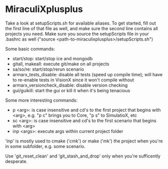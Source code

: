 # MiraculiXplusplus

Take a look at setupScripts.sh for available aliases.
To get started, fill out the first line of that file as well, and make sure the second line contains all projects you need.
Make sure you source the setupScripts file in your .bashrc as well ("source \<path-to-miraculixplusplus\>/setupScripts.sh")

Some basic commands:
- start/stop: start/stop ice and mongodb
- gitall, makeall: execute git/make on all projects
- sa/so/re: start/stop/rerun scenario
- armarx_tests_disable: disable all tests (speed up compile time); will have to re-enable tests in VisionX since it won't compile without
- armarx_versioncheck_disable: disable version checking
- gui/guikill: start the gui or kill it when it's being tenacious

Some more interesting commands:
- p \<arg\>: is case insensitive and cd's to the first project that begins with \<arg\>, e.g. "p c" brings you to Core, "p s" to SimulatioX, etc
- sc \<arg\>: is case insensitive and cd's to the first scenario that begins with \<arg\>
- inp \<args\>: execute args within current project folder

'inp' is mostly used to cmake ('cmk') or make ('mk') the project when you're in some subfolder, e.g. some scenario.

Use 'git_reset_clean' and 'git_stash_and_drop' only when you're sufficently desperate.
